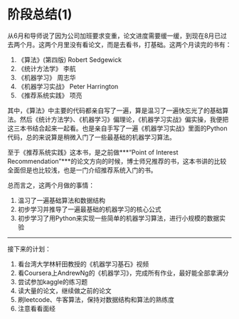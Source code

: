 # 阶段总结(1)


从6月和导师说了因为公司加班要求变重，论文进度需要缓一缓，到现在8月已过去两个月。这两个月里没有看论文，而是去看书，打基础。这两个月读完的书有：

 1. 《算法》(第四版) Robert Sedgewick
 2. 《统计方法学》 李航
 3. 《机器学习》 周志华
 4. 《机器学习实战》 Peter Harrington 
 5. 《推荐系统实践》 项亮

其中，《算法》中主要的代码都亲自写了一遍，算是温习了一遍快忘光了的基础算法。然后《统计方法学》、《机器学习》偏理论，《机器学习实战》偏实操，我便把这三本书结合起来一起看。也是亲自手写了一遍《机器学习实战》里面的Python代码，总的来说算是稍微入门了一些最基础的机器学习算法。

至于《推荐系统实践》这本书，是之前做***“Point of Interest Recommendation”***的论文方向的时候，博士师兄推荐的书，这本书讲的比较全面但是也比较浅，也是一门介绍推荐系统入门的书。

总而言之，这两个月做的事情：

 1. 温习了一遍基础算法和数据结构
 2. 初步学习并推导了一遍最基础的机器学习的核心公式
 3. 初步学习了用Python来实现一些简单的机器学习算法，进行小规模的数据实验

----------


接下来的计划：
1. 看台湾大学林轩田教授的《机器学习基石》视频
2. 看Coursera上AndrewNg的《机器学习》，完成所有作业，最好能全部拿满分
3. 尝试参加kaggle的练习题
4. 读大量的论文，继续做之前的论文
5. 刷leetcode、牛客算法，保持对数据结构和算法的熟练度
6. 注意看看面经


